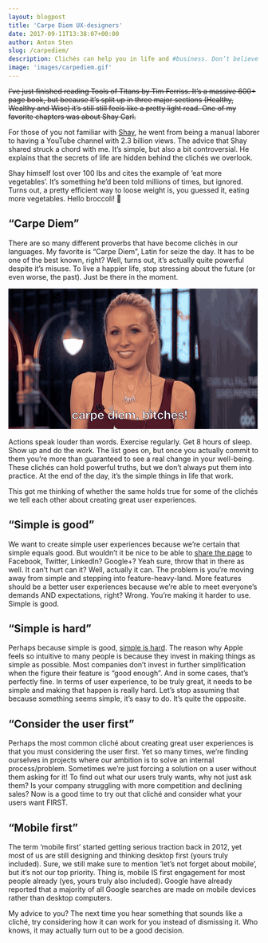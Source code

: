 ```yaml
---
layout: blogpost
title: 'Carpe Diem UX-designers'
date: 2017-09-11T13:38:07+00:00
author: Anton Sten
slug: /carpediem/
description: Clichés can help you in life and #business. Don’t believe me? #ux #design #carpediem
image: 'images/carpediem.gif'
---
```


~~I’ve just finished reading Tools of Titans by Tim Ferriss. It’s a massive 600+ page book, but because it’s split up in three major sections (Healthy, Wealthy and Wise) it’s still still feels like a pretty light read. One of my favorite chapters was about Shay Carl.~~

For those of you not familiar with [Shay](https://www.youtube.com/user/shaycarl), he went from being a manual laborer to having a YouTube channel with 2.3 billion views. The advice that Shay shared struck a chord with me. It’s simple, but also a bit controversial. He explains that the secrets of life are hidden behind the clichés we overlook.

Shay himself lost over 100 lbs and cites the example of ‘eat more vegetables’. It’s something he’d been told millions of times, but ignored. Turns out, a pretty efficient way to loose weight is, you guessed it, eating more vegetables. Hello broccoli! 🥗

## “Carpe Diem”

There are so many different proverbs that have become clichés in our languages. My favorite is “Carpe Diem”, Latin for seize the day. It has to be one of the best known, right? Well, turns out, it’s actually quite powerful despite it’s misuse. To live a happier life, stop stressing about the future (or even worse, the past). Just be there in the moment.

![Carpe Diem B*tches](/images/carpediem.gif)

Actions speak louder than words. Exercise regularly. Get 8 hours of sleep. Show up and do the work. The list goes on, but once you actually commit to them you’re more than guaranteed to see a real change in your well-being. These clichés can hold powerful truths, but we don’t always put them into practice. At the end of the day, it’s the simple things in life that work.

This got me thinking of whether the same holds true for some of the clichés we tell each other about creating great user experiences.

## “Simple is good”
We want to create simple user experiences because we’re certain that simple equals good. But wouldn’t it be nice to be able to [share the page](https://antonsten.com/what-is-cost-of-sharing/) to Facebook, Twitter, LinkedIn? Google+? Yeah sure, throw that in there as well. It can’t hurt can it? Well, actually it can. The problem is you’re moving away from simple and stepping into feature-heavy-land. More features should be a better user experiences because we’re able to meet everyone’s demands AND expectations, right? Wrong. You’re making it harder to use. Simple is good.

## “Simple is hard”
Perhaps because simple is good, [simple is hard](https://antonsten.com/simple-is-hard/). The reason why Apple feels so intuitive to many people is because they invest in making things as simple as possible. Most companies don’t invest in further simplification when the figure their feature is “good enough”. And in some cases, that’s perfectly fine. In terms of user experience, to be truly great, it needs to be simple and making that happen is really hard. Let’s stop assuming that because something seems simple, it’s easy to do. It’s quite the opposite.

## “Consider the user first”
Perhaps the most common cliché about creating great user experiences is that you must considering the user first. Yet so many times, we’re finding ourselves in projects where our ambition is to solve an internal process/problem. Sometimes we’re just forcing a solution on a user without them asking for it! To find out what our users truly wants, why not just ask them? Is your company struggling with more competition and declining sales? Now is a good time to try out that cliché and consider what your users want FIRST.

## “Mobile first”
The term ‘mobile first’ started getting serious traction back in 2012, yet most of us are still designing and thinking desktop first (yours truly included). Sure, we still make sure to mention ‘let’s not forget about mobile’, but it’s not our top priority. Thing is, mobile IS first engagement for most people already (yes, yours truly also included). Google have already reported that a majority of all Google searches are made on mobile devices rather than desktop computers.

<script type="text/javascript" src="https://ssl.gstatic.com/trends_nrtr/1127_RC02/embed_loader.js"></script> <script type="text/javascript"> trends.embed.renderExploreWidget("TIMESERIES", {"comparisonItem":[{"keyword":"\"mobile first\"","geo":"","time":"2004-01-01 2017-08-31"}],"category":0,"property":""}, {"exploreQuery":"date=2004-01-01 2017-08-31&q=%22mobile%20first%22","guestPath":"https://trends.google.com:443/trends/embed/"}); </script>


My advice to you? The next time you hear something that sounds like a cliché, try considering how it can work for you instead of dismissing it. Who knows, it may actually turn out to be a good decision.
